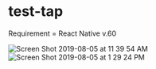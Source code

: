 # test-tap

Requirement = React Native v.60

![Screen Shot 2019-08-05 at 11 39 54 AM](https://user-images.githubusercontent.com/39334864/62443876-36899e00-b786-11e9-9d30-67a2e098a9bb.png)
![Screen Shot 2019-08-05 at 1 29 24 PM](https://user-images.githubusercontent.com/39334864/62443878-37223480-b786-11e9-8756-930037a1a95c.png)
